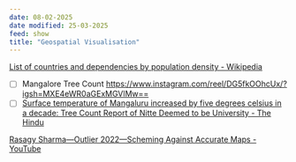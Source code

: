 ```yaml
---
date: 08-02-2025
date modified: 25-03-2025
feed: show
title: "Geospatial Visualisation"
---
```


[List of countries and dependencies by population density - Wikipedia](https://en.wikipedia.org/wiki/List_of_countries_and_dependencies_by_population_density)

- [ ] Mangalore Tree Count https://www.instagram.com/reel/DG5fkOOhcUx/?igsh=MXE4eWR0aGExMGVlMw==
- [ ] [Surface temperature of Mangaluru increased by five degrees celsius in a decade: Tree Count Report of Nitte Deemed to be University - The Hindu](https://www.thehindu.com/news/cities/Mangalore/surface-temperature-of-mangaluru-increased-by-five-degrees-celsius-in-a-decade-tree-count-report-of-nitte-deemed-to-be-university/article67521945.ece)

[Rasagy Sharma—Outlier 2022—Scheming Against Accurate Maps - YouTube](https://www.youtube.com/watch?v=4wPYzYMpJLc)